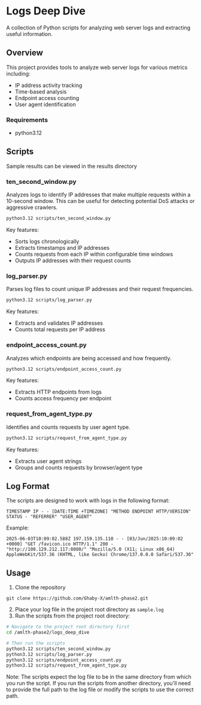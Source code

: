 # Logs Deep Dive

A collection of Python scripts for analyzing web server logs and extracting useful information.

## Overview

This project provides tools to analyze web server logs for various metrics including:
- IP address activity tracking
- Time-based analysis
- Endpoint access counting
- User agent identification

### Requirements

- python3.12


## Scripts

Sample results can be viewed in the results directory

### ten_second_window.py

Analyzes logs to identify IP addresses that make multiple requests within a 10-second window. This can be useful for detecting potential DoS attacks or aggressive crawlers.

```bash
python3.12 scripts/ten_second_window.py
```

Key features:
- Sorts logs chronologically
- Extracts timestamps and IP addresses
- Counts requests from each IP within configurable time windows
- Outputs IP addresses with their request counts

### log_parser.py

Parses log files to count unique IP addresses and their request frequencies.

```bash
python3.12 scripts/log_parser.py
```

Key features:
- Extracts and validates IP addresses
- Counts total requests per IP address

### endpoint_access_count.py

Analyzes which endpoints are being accessed and how frequently.

```bash
python3.12 scripts/endpoint_access_count.py
```

Key features:
- Extracts HTTP endpoints from logs
- Counts access frequency per endpoint

### request_from_agent_type.py

Identifies and counts requests by user agent type.

```bash
python3.12 scripts/request_from_agent_type.py
```

Key features:
- Extracts user agent strings
- Groups and counts requests by browser/agent type

## Log Format

The scripts are designed to work with logs in the following format:
```
TIMESTAMP IP - - [DATE:TIME +TIMEZONE] "METHOD ENDPOINT HTTP/VERSION" STATUS - "REFERRER" "USER_AGENT"
```

Example:
```
2025-06-03T10:09:02.588Z 197.159.135.110 - - [03/Jun/2025:10:09:02 +0000] "GET /favicon.ico HTTP/1.1" 200 - "http://108.129.212.117:8080/" "Mozilla/5.0 (X11; Linux x86_64) AppleWebKit/537.36 (KHTML, like Gecko) Chrome/137.0.0.0 Safari/537.36"
```

## Usage

1. Clone the repository

```
git clone https://github.com/Ghaby-X/amlth-phase2.git
```

2. Place your log file in the project root directory as `sample.log`
3. Run the scripts from the project root directory:

```bash
# Navigate to the project root directory first
cd /amlth-phase2/logs_deep_dive

# Then run the scripts
python3.12 scripts/ten_second_window.py
python3.12 scripts/log_parser.py
python3.12 scripts/endpoint_access_count.py
python3.12 scripts/request_from_agent_type.py
```

Note: The scripts expect the log file to be in the same directory from which you run the script. If you run the scripts from another directory, you'll need to provide the full path to the log file or modify the scripts to use the correct path.
